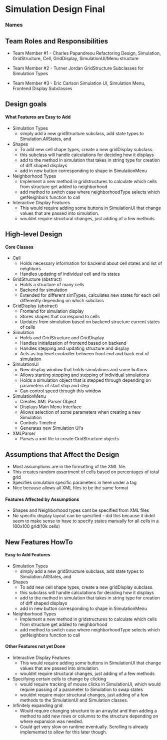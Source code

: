 # Simulation Design Final
### Names

## Team Roles and Responsibilities

 * Team Member #1 - Charles Papandreou
    Refactoring Design, Simulation, GridStructure, Cell, GridDisplay, SimulationUI/Menu structure
    
 * Team Member #2 - Turner Jordan
    GridStructure Subclasses for Simulation Types

 * Team Member #3 - Eric Carlson
    Simulation UI, Simulation Menu, Frontend Display Subclasses


## Design goals

#### What Features are Easy to Add
 * Simulation Types
    * simply add a new gridStructure subclass, add state types to Simulation.AllStates, and 
 * Shapes
    * To add new cell shape types, create a new gridDisplay subclass.
    * this subclass will handle calculations for deciding how it displays
    * add to the method in simulation that takes in string type for creation of diff shaped displays
    * add in new button corresponding to shape in SimulationMenu
 * Neighborhood Types
    * Implement a new method in gridstructures to calculate which cells from structure get added to neighborhood
    * add method to switch case where neighborhoodType selects which getNeighbors function to call
 * Interactive Display Features
    * This would require adding some buttons in SimulationUI that change values that are passed into simulation.
    * wouldnt require structural changes, just adding of a few methods

## High-level Design

#### Core Classes
 * Cell
    * Holds necessary information for backend about cell states and list of neighbors
    * Handles updating of individual cell and its states
 * GridStructure (abstract)
    * Holds a structure of many cells
    * Backend for simulation
    * Extended for different simTypes, calculates new states for each cell differently depending on which subclass
 * GridDisplay (abstract)
    * Frontend for simulation display
    * Stores shapes that correspond to cells
    * Updates from simulation based on backend structure current states of cells
 * Simulation
    * Holds and GridStructure and GridDisplay
    * Handles initialization of frontend based on backend
    * Handles stepping and updating structure and display
    * Acts as top level controller between front end and back end of simulation
 * SimulationUI
    * New display window that holds simulations and some buttons
    * Allows starting stopping and stepping of individual simulations
    * Holds a simulation object that is stepped through depending on parameters of start stop and step
    * Can control speed through this window
 * SimulationMenu
    * Creates XML Parser Object
    * Displays Main Menu Interface
    * Allows selection of some parameters when creating a new Simulation
    * Controls Timeline
    * Generates new Simulation UI's
 * XMLParser
    * Parses a xml file to create GridStructure objects


## Assumptions that Affect the Design
 * Most assumptions are in the formatting of the XML file.
 * This creates random assortment of cells based on percentages of total grid
 * Specifies simulation specific parameters in here under a <misc> tag
 * Nice because allows all XML files to be the same format

#### Features Affected by Assumptions
 * Shapes and Neighborhood types cant be specified from XML files
 * No specific display layout can be specified - did this because it didnt seem to make sense to have to specify states manually for all cells in a 100x100 grid(10k cells)


## New Features HowTo

#### Easy to Add Features
 * Simulation Types
    * simply add a new gridStructure subclass, add state types to Simulation.AllStates, and 
 * Shapes
    * To add new cell shape types, create a new gridDisplay subclass.
    * this subclass will handle calculations for deciding how it displays
    * add to the method in simulation that takes in string type for creation of diff shaped displays
    * add in new button corresponding to shape in SimulationMenu
 * Neighborhood Types
    * Implement a new method in gridstructures to calculate which cells from structure get added to neighborhood
    * add method to switch case where neighborhoodType selects which getNeighbors function to call

#### Other Features not yet Done
 * Interactive Display Features
    * This would require adding some buttons in SimulationUI that change values that are passed into simulation.
    * wouldnt require structural changes, just adding of a few methods
 * Specifying certain cells to change by clicking
    * would require tracking of mouse clicks in SimulationUI, which would require passing of a parameter to Simulation to swap states
    * wouldnt require major structural changes, just adding of a few methods to the SimulationUI and Simulation classes.
 * Infinitely expanding grid
    * Would require changing structure to an arraylist and then adding a method to add new rows or columns to the structure depending on where expansion was needed.
    * Could get very slow on runtime eventually. Scrolling is already implemented to allow for this later though.

